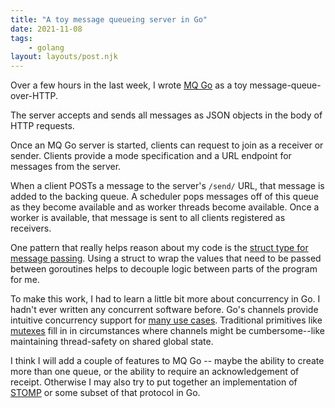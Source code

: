 ```yaml
---
title: "A toy message queueing server in Go"
date: 2021-11-08
tags:
    - golang
layout: layouts/post.njk
---
```

Over a few hours in the last week, I wrote [MQ Go](https://github.com/tydar/mq-go) as a toy message-queue-over-HTTP.

The server accepts and sends all messages as JSON objects in the body of HTTP requests.

Once an MQ Go server is started, clients can request to join as a receiver or sender. Clients provide a mode specification and a URL endpoint for messages from the server.

When a client POSTs a message to the server's `/send/` URL, that message is added to the backing queue. A scheduler pops messages off of this queue as they become available and as worker threads become available. Once a worker is available, that message is sent to all clients registered as receivers.

One pattern that really helps reason about my code is the [struct type for message passing](https://github.com/tydar/mq-go/blob/main/server.go#L248). Using a struct to wrap the values that need to be passed between goroutines helps to decouple logic between parts of the program for me.

To make this work, I had to learn a little bit more about concurrency in Go. I hadn't ever written any concurrent software before. Go's channels provide intuitive concurrency support for [many use cases](https://github.com/tydar/mq-go/blob/main/server.go#L142). Traditional primitives like [mutexes](https://github.com/tydar/mq-go/blob/main/server.go#L34) fill in in circumstances where channels might be cumbersome--like maintaining thread-safety on shared global state.

I think I will add a couple of features to MQ Go -- maybe the ability to create more than one queue, or the ability to require an acknowledgement of receipt. Otherwise I may also try to put together an implementation of [STOMP](https://stomp.github.io/) or some subset of that protocol in Go.

